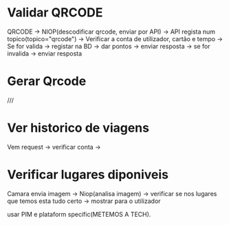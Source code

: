 # Validar QRCODE

QRCODE -> NIOP(descodificar qrcode, enviar por API) -> API regista num topico(topico="qrcode") -> Verificar a conta de utilizador, cartão e tempo -> Se for valida  -> registar na BD -> dar pontos -> enviar resposta
                                    -> se for invalida -> enviar resposta

# Gerar Qrcode

///

# Ver historico de viagens
Vem request -> verificar conta -> 

# Verificar lugares diponiveis

Camara envia imagem -> Niop(analisa imagem) -> verificar se nos lugares que temos esta tudo certo -> mostrar para o utilizador

usar PIM e plataform specific(METEMOS A TECH).